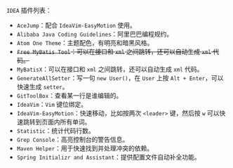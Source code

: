 `IDEA` 插件列表：

- `AceJump`：配合 `IdeaVim-EasyMotion` 使用。
- `Alibaba Java Coding Guidelines`：阿里巴巴编程规约。
- `Atom One Theme`：主题配色，有明亮和暗黑风格。
- ~~`Free MyBatis Tool`：可以在接口和 `xml` 之间跳转，还可以自动生成 `xml` 代码。~~
- `MyBatisX`：可以在接口和 `xml` 之间跳转，还可以自动生成 `xml` 代码。
- `GenerateAllSetter`：写一句 `new User()`，在 `User` 上按 `Alt + Enter`，可以快速生成 `setter`。
- `GitToolBox`：查看某一行是谁编辑的。
- `IdeaVim`：`Vim` 键位绑定。
- `IdeaVim-EasyMotion`：快速移动，比如按两次 `<leader>` 键，然后按 `w` 可以快速跳转到页面内所有单词。
- `Statistic`：统计代码行数。
- `Grep Console`：高亮控制台的警告信息。
- `Maven Helper`：用于快速找到并处理冲突的依赖。
- `Spring Initializr and Assistant`：提供配置文件自动补全功能。

